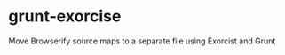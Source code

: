 grunt-exorcise
==============

Move Browserify source maps to a separate file using Exorcist and Grunt
